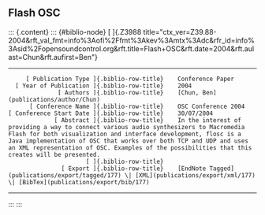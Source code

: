 ## Flash OSC

::: {.content}
::: {#biblio-node}
[ ]{.Z3988
title="ctx_ver=Z39.88-2004&rft_val_fmt=info%3Aofi%2Ffmt%3Akev%3Amtx%3Adc&rfr_id=info%3Asid%2Fopensoundcontrol.org&rft.title=Flash+OSC&rft.date=2004&rft.aulast=Chun&rft.aufirst=Ben"}

  ---------------------------------------------- -- ---------------------------------------------------------------------------------------------------------------------------------------------------------------------------------------------------------------------------------------------------------------------------------------------------------------------------------
         [ Publication Type ]{.biblio-row-title}    Conference Paper
      [ Year of Publication ]{.biblio-row-title}    2004
                  [ Authors ]{.biblio-row-title}    [Chun, Ben](publications/author/Chun)
          [ Conference Name ]{.biblio-row-title}    OSC Conference 2004
    [ Conference Start Date ]{.biblio-row-title}    30/07/2004
                 [ Abstract ]{.biblio-row-title}    In the interest of providing a way to connect various audio synthesizers to Macromedia Flash for both visualization and interface development, flosc is a Java implementation of OSC that works over both TCP and UDP and uses an XML representation of OSC. Examples of the possibilities that this creates will be presented.
                          [ ]{.biblio-row-title}    
                   [ Export ]{.biblio-row-title}    [EndNote Tagged](publications/export/tagged/177) \| [XML](publications/export/xml/177) \| [BibTex](publications/export/bib/177)
  ---------------------------------------------- -- ---------------------------------------------------------------------------------------------------------------------------------------------------------------------------------------------------------------------------------------------------------------------------------------------------------------------------------
:::
:::
